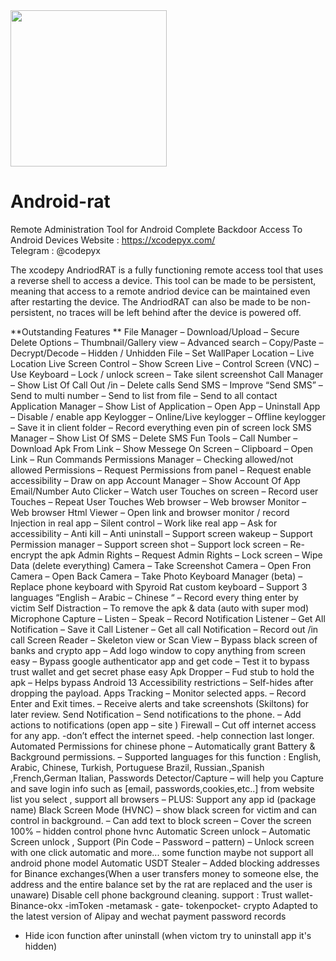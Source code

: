 <img src="https://github.com/user-attachments/assets/586fa25b-e60d-41d0-9c28-e10cf0a395c6" width="250" height="250"> 

# Android-rat
Remote Administration Tool for Android Complete Backdoor Access To Android Devices
Website : https://xcodepyx.com/    
Telegram : @codepyx  

The xcodepy AndriodRAT is a fully functioning remote access tool that uses a reverse shell to access a device. This tool can be made to be persistent, meaning that access to a remote andriod device can be maintained even after restarting the device. The AndriodRAT can also be made to be non-persistent, no traces will be left behind after the device is powered off.

**Outstanding Features
**
File Manager
– Download/Upload
– Secure Delete Options
– Thumbnail/Gallery view
– Advanced search
– Copy/Paste
– Decrypt/Decode
– Hidden / Unhidden File
– Set WallPaper
 Location
– Live Location
 Live Screen Control
– Show Screen Live
– Control Screen (VNC)
– Use Keyboard
– Lock / unlock screen
– Take silent screenshot
 Call Manager
– Show List Of Call Out /in
– Delete calls
 Send SMS
– Improve “Send SMS”
– Send to multi number
– Send to list from file
– Send to all contact
 Application Manager
– Show List of Application
– Open App
– Uninstall App
– Disable / enable app
 Keylogger
– Online/Live keylogger
– Offline keylogger
– Save it in client folder
– Record everything
 even pin of screen lock
 SMS Manager
– Show List Of SMS
– Delete SMS
 Fun Tools
– Call Number
– Download Apk From Link
– Show Messege On Screen
– Clipboard
– Open Link
– Run Commands
 Permissions Manager
– Checking allowed/not
 allowed Permissions
– Request Permissions from panel
– Request enable accessibility
– Draw on app
 Account Manager
– Show Account Of App
 Email/Number
 Auto Clicker
– Watch user Touches on screen
– Record user Touches
– Repeat User Touches
 Web browser
– Web browser Monitor
– Web browser Html Viewer
– Open link and browser monitor / record
 Injection in real app
– Silent control
– Work like real app
– Ask for accessibility
– Anti kill
– Anti uninstall
– Support screen wakeup
– Support Permission manager
– Support screen shot
– Support lock screen
– Re-encrypt the apk
 Admin Rights
– Request Admin Rights
– Lock screen
– Wipe Data (delete everything)
 Camera
– Take Screenshot Camera
– Open Fron Camera
– Open Back Camera
– Take Photo
 Keyboard Manager (beta)
– Replace phone keyboard with Spyroid Rat custom keyboard
– Support 3 languages
 “English – Arabic – Chinese “
– Record every thing enter by victim
 Self Distraction
– To remove the apk & data (auto with super mod)
 Microphone Capture
– Listen
– Speak
– Record
 Notification Listener
– Get All Notification
– Save it
 Call Listener
– Get all call Notification
– Record out /in call
 Screen Reader
– Skeleton view or Scan View
– Bypass black screen of banks and crypto app
– Add logo window to copy anything from screen easy
– Bypass google authenticator app and get code
– Test it to bypass trust wallet and get secret phase easy
 Apk Dropper
– Fud stub to hold the apk
– Helps bypass Android 13 Accessibility restrictions
– Self-hides after dropping the payload.
 Apps Tracking
– Monitor selected apps.
– Record Enter and Exit times.
– Receive alerts and take screenshots (Skiltons) for later review.
 Send Notification
– Send notifications to the phone.
– Add actions to notifications (open app – site )
 Firewall
– Cut off internet access for any app.
-don’t effect the internet speed.
-help connection last longer.
 Automated Permissions for chinese phone
– Automatically grant Battery & Background permissions.
– Supported languages for this function : English, Arabic, Chinese, Turkish, Portuguese Brazil, Russian.,Spanish ,French,German
Italian,
 Passwords Detector/Capture
– will help you Capture and save login info such as [email, passwords,cookies,etc..] from website list you select , support all browsers
– PLUS: Support any app id (package name)
 Black Screen Mode (HVNC)
– show black screen for victim and can control in background.
– Can add text to block screen
– Cover the screen 100%
– hidden control phone hvnc
 Automatic Screen unlock
– Automatic Screen unlock , Support (Pin Code – Password – pattern)
– Unlock screen with one click automatic and more... some function maybe not support all android phone model 
Automatic USDT Stealer 
– Added blocking addresses for Binance exchanges(When a user transfers money to someone else, the address and the entire balance set by the rat are replaced and the user is unaware)
Disable cell phone background cleaning.
support : Trust wallet- Binance-okx -imToken -metamask - gate- tokenpocket- crypto
Adapted to the latest version of Alipay and wechat payment password records
- Hide icon function after uninstall (when victom try to uninstall app it's hidden)







